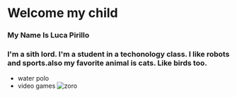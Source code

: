 # Welcome my child
### My Name Is Luca Pirillo
### I'm a sith lord. I'm a student in a techonology class. I like robots and sports.also my favorite animal is cats. Like birds too.
* water polo
* video games
![zoro](https://user-images.githubusercontent.com/93533166/139691245-801ec74c-8e6f-42b9-8f56-18e293528d25.jpg)


<!--
**CSI-Luca-Pirillo/CSI-Luca-Pirillo** is a ✨ _special_ ✨ repository because its `README.md` (this file) appears on your GitHub profile.

Here are some ideas to get you started:

- 🔭 I’m currently working on ...
- 🌱 I’m currently learning ...
- 👯 I’m looking to collaborate on ...
- 🤔 I’m looking for help with ...
- 💬 Ask me about ...
- 📫 How to reach me: ...
- 😄 Pronouns: ...
- ⚡ Fun fact: ...
-->
